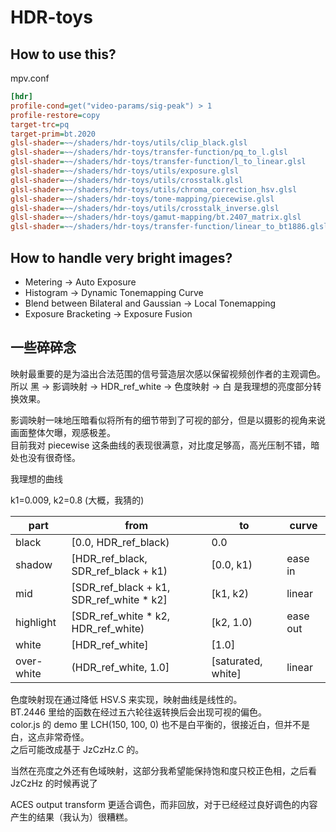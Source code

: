 # HDR-toys

## How to use this?

mpv.conf

```ini
[hdr]
profile-cond=get("video-params/sig-peak") > 1
profile-restore=copy
target-trc=pq
target-prim=bt.2020
glsl-shader=~~/shaders/hdr-toys/utils/clip_black.glsl
glsl-shader=~~/shaders/hdr-toys/transfer-function/pq_to_l.glsl
glsl-shader=~~/shaders/hdr-toys/transfer-function/l_to_linear.glsl
glsl-shader=~~/shaders/hdr-toys/utils/exposure.glsl
glsl-shader=~~/shaders/hdr-toys/utils/crosstalk.glsl
glsl-shader=~~/shaders/hdr-toys/utils/chroma_correction_hsv.glsl
glsl-shader=~~/shaders/hdr-toys/tone-mapping/piecewise.glsl
glsl-shader=~~/shaders/hdr-toys/utils/crosstalk_inverse.glsl
glsl-shader=~~/shaders/hdr-toys/gamut-mapping/bt.2407_matrix.glsl
glsl-shader=~~/shaders/hdr-toys/transfer-function/linear_to_bt1886.glsl
```

## How to handle very bright images?

- Metering -> Auto Exposure
- Histogram -> Dynamic Tonemapping Curve
- Blend between Bilateral and Gaussian -> Local Tonemapping
- Exposure Bracketing -> Exposure Fusion

## 一些碎碎念

映射最重要的是为溢出合法范围的信号营造层次感以保留视频创作者的主观调色。  
所以 黑 -> 影调映射 -> HDR_ref_white -> 色度映射 -> 白 是我理想的亮度部分转换效果。

影调映射一味地压暗看似将所有的细节带到了可视的部分，但是以摄影的视角来说画面整体欠曝，观感极差。  
目前我对 piecewise 这条曲线的表现很满意，对比度足够高，高光压制不错，暗处也没有很奇怪。

我理想的曲线

k1=0.009, k2=0.8 (大概，我猜的)

| part       | from                                      | to                 | curve    |
| ---------- | ----------------------------------------- | ------------------ | -------- |
| black      | [0.0, HDR_ref_black)                      | 0.0                |          |
| shadow     | [HDR_ref_black, SDR_ref_black + k1)       | [0.0, k1)          | ease in  |
| mid        | [SDR_ref_black + k1, SDR_ref_white \* k2] | [k1, k2)           | linear   |
| highlight  | [SDR_ref_white \* k2, HDR_ref_white)      | [k2, 1.0)          | ease out |
| white      | [HDR_ref_white]                           | [1.0]              |          |
| over-white | (HDR_ref_white, 1.0]                      | [saturated, white] | linear   |

色度映射现在通过降低 HSV.S 来实现，映射曲线是线性的。  
BT.2446 里给的函数在经过五六轮往返转换后会出现可视的偏色。  
color.js 的 demo 里 LCH(150, 100, 0) 也不是白平衡的，很接近白，但并不是白，这点非常奇怪。  
之后可能改成基于 JzCzHz.C 的。

当然在亮度之外还有色域映射，这部分我希望能保持饱和度只校正色相，之后看 JzCzHz 的时候再说了

ACES output transform 更适合调色，而非回放，对于已经经过良好调色的内容产生的结果（我认为）很糟糕。
